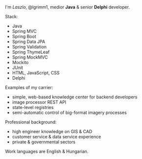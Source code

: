 <p>I'm <i>Laszlo</i>, @lgrimm1, medior <b>Java</b> & senior <b>Delphi</b> developer.</p>
<p>
  Stack:
  <ul>
    <li>Java</li>
    <li>Spring MVC</li>
    <li>Spring Boot</li>
    <li>Spring Data JPA</li>
    <li>Spring Validation</li>
    <li>Spring ThymeLeaf</li>
    <li>Spring MockMVC</li>
    <li>Mockito</li>
    <li>JUnit</li>
    <li>HTML, JavaScript, CSS</li>
    <li>Delphi</li>
  </ul>
</p>
<p>
  Examples of my carrier:
  <ul>
    <li>simple, web-based knowledge center for backend developers</li>
    <li>image processor REST API</li>
    <li>state-level registries</li>
    <li>semi-automatic control of big-format imagery processes</li>
  </ul>
</p>
<p>
  Professional background:
  <ul>
    <li>high engineer knowledge on GIS & CAD</li>
    <li>customer service & data service experience</li>
    <li>private & governmental sectors</li>
  </ul>
</p>
<p>Work languages are English & Hungarian.</p>

<!---
- 👋 Hi, I’m @lgrimm1
- 👀 I’m interested in ...
- 🌱 I’m currently learning ...
- 💞️ I’m looking to collaborate on ...
- 📫 How to reach me ...
--->

<!---
lgrimm1/lgrimm1 is a ✨ special ✨ repository because its `README.md` (this file) appears on your GitHub profile.
You can click the Preview link to take a look at your changes.
--->

